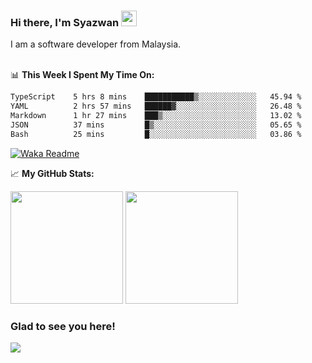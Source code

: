 ### Hi there, I'm Syazwan <img src="https://media.giphy.com/media/hvRJCLFzcasrR4ia7z/giphy.gif" width="25px">
I am a software developer from Malaysia.
<br/><br/>

📊 **This Week I Spent My Time On:**
<!--START_SECTION:waka-->

```txt
TypeScript    5 hrs 8 mins    ███████████▒░░░░░░░░░░░░░   45.94 %
YAML          2 hrs 57 mins   ██████▓░░░░░░░░░░░░░░░░░░   26.48 %
Markdown      1 hr 27 mins    ███▒░░░░░░░░░░░░░░░░░░░░░   13.02 %
JSON          37 mins         █▒░░░░░░░░░░░░░░░░░░░░░░░   05.65 %
Bash          25 mins         █░░░░░░░░░░░░░░░░░░░░░░░░   03.86 %
```

<!--END_SECTION:waka-->
[![Waka Readme](https://github.com/syazwanz/syazwanz/actions/workflows/wakatime.yml/badge.svg)](https://github.com/syazwanz/syazwanz/actions/workflows/wakatime.yml)

📈 **My GitHub Stats:**

<p>
  <img height="180em" src="https://github-readme-stats.vercel.app/api?username=syazwanz&show_icons=true&hide_border=false&&count_private=true&include_all_commits=true" />
  <img height="180em" src="https://github-readme-stats.vercel.app/api/top-langs/?username=syazwanz&exclude_repo=KNN-Image-Classification&show_icons=true&hide_border=false&layout=compact&langs_count=8"/>
</p>

### Glad to see you here!
![](https://visitor-badge.glitch.me/badge?page_id=syazwanz.syazwanz)
